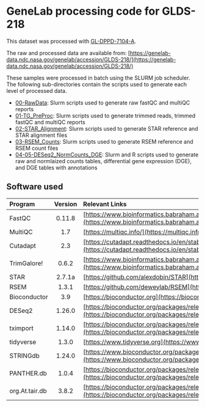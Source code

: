 # GeneLab processing code for GLDS-218
This dataset was processed with [GL-DPPD-7104-A](https://github.com/asaravia-butler/GeneLab_Data_Processing/blob/master/RNAseq/Previous_GL-DPPD-7101_Revisions/GL-DPPD-7101-A.md).

The raw and processed data are available from: [https://genelab-data.ndc.nasa.gov/genelab/accession/GLDS-218/](https://genelab-data.ndc.nasa.gov/genelab/accession/GLDS-218/)

These samples were processed in batch using the SLURM job scheduler. The following sub-directories contain the scripts used to generate each level of processed data.
  - [00-RawData](https://github.com/asaravia-butler/GeneLab_Data_Processing/tree/master/RNAseq/GLDS_Processing_Scripts/GLDS-218/00-RawData): Slurm scripts used to generate raw fastQC and multiQC reports
  - [01-TG_PreProc](https://github.com/asaravia-butler/GeneLab_Data_Processing/tree/master/RNAseq/GLDS_Processing_Scripts/GLDS-218/01-TG_Preproc): Slurm scripts used to generate trimmed reads, trimmed fastQC and multiQC reports
  - [02-STAR_Alignment](https://github.com/asaravia-butler/GeneLab_Data_Processing/tree/master/RNAseq/GLDS_Processing_Scripts/GLDS-218/02-STAR_Alignment): Slurm scripts used to generate STAR reference and STAR alignment files
  - [03-RSEM_Counts](https://github.com/asaravia-butler/GeneLab_Data_Processing/tree/master/RNAseq/GLDS_Processing_Scripts/GLDS-218/03-RSEM_Counts): Slurm scripts used to generate RSEM reference and RSEM count files
  - [04-05-DESeq2_NormCounts_DGE](https://github.com/asaravia-butler/GeneLab_Data_Processing/tree/master/RNAseq/GLDS_Processing_Scripts/GLDS-218/04-05-DESeq2_NormCounts_DGE): Slurm and R scripts used to generate raw and normlaized counts tables, differential gene expression (DGE), and DGE tables with annotations

## Software used  
|Program|Version|Relevant Links|
|:------|:------:|:-------------|
|FastQC|0.11.8|[https://www.bioinformatics.babraham.ac.uk/projects/fastqc/](https://www.bioinformatics.babraham.ac.uk/projects/fastqc/)|
|MultiQC|1.7|[https://multiqc.info/](https://multiqc.info/)|
|Cutadapt|2.3|[https://cutadapt.readthedocs.io/en/stable/](https://cutadapt.readthedocs.io/en/stable/)|
|TrimGalore!|0.6.2|[https://www.bioinformatics.babraham.ac.uk/projects/trim_galore/](https://www.bioinformatics.babraham.ac.uk/projects/trim_galore/)|
|STAR|2.7.1a|[https://github.com/alexdobin/STAR](https://github.com/alexdobin/STAR)|
|RSEM|1.3.1|[https://github.com/deweylab/RSEM](https://github.com/deweylab/RSEM)|
|Bioconductor|3.9|[https://bioconductor.org](https://bioconductor.org)|
|DESeq2|1.26.0|[https://bioconductor.org/packages/release/bioc/html/DESeq2.html](https://bioconductor.org/packages/release/bioc/html/DESeq2.html)|
|tximport|1.14.0|[https://bioconductor.org/packages/release/bioc/html/tximport.html](https://bioconductor.org/packages/release/bioc/html/tximport.html)|
|tidyverse|1.3.0|[https://www.tidyverse.org](https://www.tidyverse.org)|
|STRINGdb|1.24.0|[https://www.bioconductor.org/packages/release/bioc/html/STRINGdb.html](https://www.bioconductor.org/packages/release/bioc/html/STRINGdb.html)|
|PANTHER.db|1.0.4|[https://bioconductor.org/packages/release/data/annotation/html/PANTHER.db.html](https://bioconductor.org/packages/release/data/annotation/html/PANTHER.db.html)|
|org.At.tair.db|3.8.2|[https://bioconductor.org/packages/release/data/annotation/html/org.At.tair.db.html](https://bioconductor.org/packages/release/data/annotation/html/org.At.tair.db.html)|
